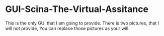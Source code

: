 # GUI-Scina-The-Virtual-Assitance
This is the only GUI that I am going to provide.
There is two pictures, that I will not provide, You can replace those pictures as your will.
